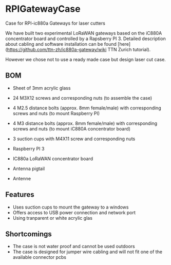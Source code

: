 # RPIGatewayCase
Case for RPI-ic880a Gateways for laser cutters 

We have built two experimental LoRaWAN gateways based on the iC880A concentrator board and controlled by a Rapsberry PI 3. Detailed description about cabling and software installation can be found [here](https://github.com/ttn-zh/ic880a-gateway/wiki TTN Zurich tutorial).

However we chose not to use a ready made case but design laser cut case.

## BOM

* Sheet of 3mm acrylic glass
* 24 M3X12 screws and corresponding nuts (to assemble the case)
* 4 M2.5 distance bolts (approx. 8mm female/male) with corresponding screws and nuts (to mount Raspberry PI)
* 4 M3 distance bolts (approx. 8mm female/male) with corresponding screws and nuts (to mount iC880A concentrator board)
* 3 suction cups with M4X11 screw and corresponding nuts

* Raspberry PI 3
* IC880a LoRaWAN concentrator board
* Antenna pigtail
* Antenne

## Features

* Uses suction cups to mount the gateway to a windows
* Offers access to USB power connection and network port
* Using tranparent or white acrylic glas 

## Shortcomings

* The case is not water proof and cannot be used outdoors
* The case is designed for jumper wire cabling and will not fit one of the available connector pcbs
